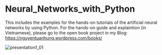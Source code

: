 # Neural_Networks_with_Python
This includes the examples for the hands-on tutorials of the artificial neural networks by using Python.
For the hands-on guide and explaintion (in Vietnamese), please go to the open book project in my Blog:
https://nguyentuanhung.wordpress.com/books/

![presentation1_01](https://github.com/nguyen-group/Neural_Networks_with_Python/assets/46996256/399cfea1-61d7-452a-837c-3da073a5f1e8)
